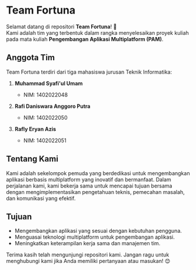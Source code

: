 # Team Fortuna

Selamat datang di repositori **Team Fortuna**! 👋  
Kami adalah tim yang terbentuk dalam rangka menyelesaikan proyek kuliah pada mata kuliah **Pengembangan Aplikasi Multiplatform (PAM)**.  

## Anggota Tim  
Team Fortuna terdiri dari tiga mahasiswa jurusan Teknik Informatika:  

1. **Muhammad Syafi'ul Umam**  
   - NIM: 1402022048  

2. **Rafi Daniswara Anggoro Putra**  
   - NIM: 1402022050  

3. **Rafly Eryan Azis**  
   - NIM: 1402022051  

## Tentang Kami  
Kami adalah sekelompok pemuda yang berdedikasi untuk mengembangkan aplikasi berbasis multiplatform yang inovatif dan bermanfaat. Dalam perjalanan kami, kami bekerja sama untuk mencapai tujuan bersama dengan mengimplementasikan pengetahuan teknis, pemecahan masalah, dan komunikasi yang efektif.  

## Tujuan  
- Mengembangkan aplikasi yang sesuai dengan kebutuhan pengguna.  
- Menguasai teknologi multiplatform untuk pengembangan aplikasi.  
- Meningkatkan keterampilan kerja sama dan manajemen tim.  

Terima kasih telah mengunjungi repositori kami. Jangan ragu untuk menghubungi kami jika Anda memiliki pertanyaan atau masukan! 😊  
